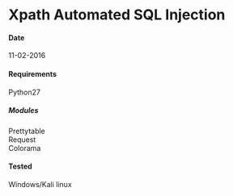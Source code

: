 # Xpath Automated SQL Injection
#### Date 
11-02-2016
#### Requirements
Python27
##### Modules
Prettytable<br />Request<br />Colorama
#### Tested
Windows/Kali linux
